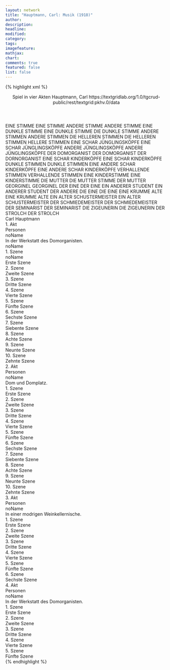 ```yaml
---
layout: network
title: "Hauptmann, Carl: Musik (1918)"
author:
description:
headline:
modified:
category:
tags:
imagefeature:
mathjax:
chart:
comments: true
featured: false
list: false
---
```

{% highlight xml %}
<?xml-model href="https://raw.githubusercontent.com/DLiNa/project/master/rules/lina.rnc"?><?xml-model href="https://raw.githubusercontent.com/DLiNa/project/master/rules/lina.sch"?>
<play xmlns="http://lina.digital">
  <header>
    <title>Musik</title>
    <subtitle>Spiel in vier Akten</subtitle>
    <genretitle/>
    <author>Hauptmann, Carl</author>
    <date when="1918" type="print"/>
    <source>https://textgridlab.org/1.0/tgcrud-public/rest/textgrid:pkhv.0/data</source>
  </header>
  <personae>
    <character>
      <name>EINE STIMME</name>
      <alias xml:id="eine_stimme">
        <name>EINE STIMME</name>
      </alias>
    </character>
    <character>
      <name>ANDERE STIMME</name>
      <alias xml:id="andere_stimme">
        <name>ANDERE STIMME</name>
      </alias>
    </character>
    <character>
      <name>EINE DUNKLE STIMME</name>
      <alias xml:id="eine_dunkle_stimme">
        <name>EINE DUNKLE STIMME</name>
      </alias>
      <alias xml:id="die_dunkle_stimme">
        <name>DIE DUNKLE STIMME</name>
      </alias>
    </character>
    <character>
      <name>ANDERE STIMMEN</name>
      <alias xml:id="andere_stimmen">
        <name>ANDERE STIMMEN</name>
      </alias>
    </character>
    <character>
      <name>DIE HELLEREN STIMMEN</name>
      <alias xml:id="die_helleren_stimmen">
        <name>DIE HELLEREN STIMMEN</name>
      </alias>
      <alias xml:id="hellere_stimmen">
        <name>HELLERE STIMMEN</name>
      </alias>
    </character>
    <character>
      <name>EINE SCHAR JÜNGLINGSKÖPFE</name>
      <alias xml:id="eine_schar_jünglingsköpfe">
        <name>EINE SCHAR JÜNGLINGSKÖPFE</name>
      </alias>
    </character>
    <character>
      <name>ANDERE JÜNGLINGSKÖPFE</name>
      <alias xml:id="andere_jünglingsköpfe">
        <name>ANDERE JÜNGLINGSKÖPFE</name>
      </alias>
    </character>
    <character>
      <name>DER DOMORGANIST</name>
      <alias xml:id="der_domorganist">
        <name>DER DOMORGANIST</name>
      </alias>
      <alias xml:id="der_dornorganist">
        <name>DER DORNORGANIST</name>
      </alias>
    </character>
    <character>
      <name>EINE SCHAR KINDERKÖPFE</name>
      <alias xml:id="eine_schar_kinderköpfe">
        <name>EINE SCHAR KINDERKÖPFE</name>
      </alias>
    </character>
    <character>
      <name>DUNKLE STIMMEN</name>
      <alias xml:id="dunkle_stimmen">
        <name>DUNKLE STIMMEN</name>
      </alias>
    </character>
    <character>
      <name>EINE ANDERE SCHAR KINDERKÖPFE</name>
      <alias xml:id="eine_andere_schar_kinderköpfe">
        <name>EINE ANDERE SCHAR KINDERKÖPFE</name>
      </alias>
    </character>
    <character>
      <name>VERHALLENDE STIMMEN</name>
      <alias xml:id="verhallende_stimmen">
        <name>VERHALLENDE STIMMEN</name>
      </alias>
    </character>
    <character>
      <name>EINE KINDERSTIMME</name>
      <alias xml:id="eine_kinderstimme">
        <name>EINE KINDERSTIMME</name>
      </alias>
    </character>
    <character>
      <name>DIE MUTTER</name>
      <alias xml:id="die_mutter">
        <name>DIE MUTTER</name>
      </alias>
      <alias xml:id="stimme_der_mutter" type="voiceOf">
        <name>STIMME DER MUTTER</name>
      </alias>
    </character>
    <character>
      <name>GEORGINEL</name>
      <alias xml:id="georginel">
        <name>GEORGINEL</name>
      </alias>
    </character>
    <character>
      <name>DER EINE</name>
      <alias xml:id="der_eine">
        <name>DER EINE</name>
      </alias>
    </character>
    <character>
      <name>EIN ANDERER STUDENT</name>
      <alias xml:id="ein_anderer_student">
        <name>EIN ANDERER STUDENT</name>
      </alias>
      <alias xml:id="der_andere">
        <name>DER ANDERE</name>
      </alias>
    </character>
    <character>
      <name>DIE EINE</name>
      <alias xml:id="die_eine">
        <name>DIE EINE</name>
      </alias>
    </character>
    <character>
      <name>EINE KRUMME ALTE</name>
      <alias xml:id="eine_krumme_alte">
        <name>EINE KRUMME ALTE</name>
      </alias>
    </character>
    <character>
      <name>EIN ALTER SCHUSTERMEISTER</name>
      <alias xml:id="ein_alter_schustermeister">
        <name>EIN ALTER SCHUSTERMEISTER</name>
      </alias>
    </character>
    <character>
      <name>DER SCHMIEDEMEISTER</name>
      <alias xml:id="der_schmiedemeister">
        <name>DER SCHMIEDEMEISTER</name>
      </alias>
    </character>
    <character>
      <name>DER SEMINARIST</name>
      <alias xml:id="der_seminarist">
        <name>DER SEMINARIST</name>
      </alias>
    </character>
    <character>
      <name>DIE ZIGEUNERIN</name>
      <alias xml:id="die_zigeunerin">
        <name>DIE ZIGEUNERIN</name>
      </alias>
    </character>
    <character>
      <name>DER STROLCH</name>
      <alias xml:id="der_strolch">
        <name>DER STROLCH</name>
      </alias>
    </character>
  </personae>
  <text>
    <div>
      <head>Carl Hauptmann</head>
    </div>
    <div>
      <head>1. Akt</head>
      <div>
        <head>Personen</head>
        <div>
          <head>noName</head>
          <div>
            <head>In der Werkstatt des Domorganisten.</head>
          </div>
          <div>
            <head>noName</head>
            <sp who="#eine_stimme">
              <amount n="1" unit="speech_acts"/>
              <amount n="1" unit="words"/>
              <amount n="1" unit="lines"/>
              <amount n="9" unit="chars"/>
            </sp>
            <sp who="#andere_stimme">
              <amount n="2" unit="speech_acts"/>
              <amount n="3" unit="words"/>
              <amount n="2" unit="lines"/>
              <amount n="38" unit="chars"/>
            </sp>
            <sp who="#eine_dunkle_stimme">
              <amount n="1" unit="speech_acts"/>
              <amount n="4" unit="words"/>
              <amount n="1" unit="lines"/>
              <amount n="33" unit="chars"/>
            </sp>
            <sp who="#andere_stimmen">
              <amount n="6" unit="speech_acts"/>
              <amount n="28" unit="words"/>
              <amount n="6" unit="lines"/>
              <amount n="181" unit="chars"/>
            </sp>
            <sp who="#die_dunkle_stimme">
              <amount n="1" unit="speech_acts"/>
              <amount n="6" unit="words"/>
              <amount n="1" unit="lines"/>
              <amount n="35" unit="chars"/>
            </sp>
            <sp who="#die_helleren_stimmen">
              <amount n="1" unit="speech_acts"/>
              <amount n="2" unit="words"/>
              <amount n="1" unit="lines"/>
              <amount n="27" unit="chars"/>
            </sp>
            <sp who="#eine_schar_jünglingsköpfe">
              <amount n="1" unit="speech_acts"/>
              <amount n="6" unit="words"/>
              <amount n="1" unit="lines"/>
              <amount n="25" unit="chars"/>
            </sp>
            <sp who="#andere_jünglingsköpfe">
              <amount n="2" unit="speech_acts"/>
              <amount n="15" unit="words"/>
              <amount n="2" unit="lines"/>
              <amount n="70" unit="chars"/>
            </sp>
            <sp who="#hellere_stimmen">
              <amount n="1" unit="speech_acts"/>
              <amount n="2" unit="words"/>
              <amount n="1" unit="lines"/>
              <amount n="27" unit="chars"/>
            </sp>
            <sp who="#der_domorganist">
              <amount n="2" unit="speech_acts"/>
              <amount n="9" unit="words"/>
              <amount n="2" unit="lines"/>
              <amount n="69" unit="chars"/>
            </sp>
            <sp who="#eine_schar_kinderköpfe">
              <amount n="1" unit="speech_acts"/>
              <amount n="7" unit="words"/>
              <amount n="1" unit="lines"/>
              <amount n="40" unit="chars"/>
            </sp>
            <sp who="#dunkle_stimmen">
              <amount n="1" unit="speech_acts"/>
              <amount n="4" unit="words"/>
              <amount n="1" unit="lines"/>
              <amount n="28" unit="chars"/>
            </sp>
            <sp who="#eine_andere_schar_kinderköpfe">
              <amount n="1" unit="speech_acts"/>
              <amount n="5" unit="words"/>
              <amount n="1" unit="lines"/>
              <amount n="41" unit="chars"/>
            </sp>
            <sp who="#verhallende_stimmen">
              <amount n="1" unit="speech_acts"/>
              <amount n="6" unit="words"/>
              <amount n="1" unit="lines"/>
              <amount n="37" unit="chars"/>
            </sp>
            <sp who="#eine_kinderstimme">
              <amount n="1" unit="speech_acts"/>
              <amount n="8" unit="words"/>
              <amount n="1" unit="lines"/>
              <amount n="46" unit="chars"/>
            </sp>
          </div>
        </div>
      </div>
      <div>
        <head>1. Szene</head>
        <div>
          <head>noName</head>
          <div>
            <head>Erste Szene</head>
          </div>
        </div>
      </div>
      <div>
        <head>2. Szene</head>
        <div>
          <head>Zweite Szene</head>
          <sp who="#der_domorganist">
            <amount n="1" unit="speech_acts"/>
            <amount n="5" unit="words"/>
            <amount n="1" unit="lines"/>
            <amount n="28" unit="chars"/>
          </sp>
        </div>
      </div>
      <div>
        <head>3. Szene</head>
        <div>
          <head>Dritte Szene</head>
          <sp who="#die_mutter">
            <amount n="2" unit="speech_acts"/>
            <amount n="24" unit="words"/>
            <amount n="1" unit="lines"/>
            <amount n="176" unit="chars"/>
          </sp>
          <sp who="#der_domorganist">
            <amount n="1" unit="speech_acts"/>
            <amount n="26" unit="words"/>
            <amount n="157" unit="chars"/>
          </sp>
        </div>
      </div>
      <div>
        <head>4. Szene</head>
        <div>
          <head>Vierte Szene</head>
          <sp who="#georginel">
            <amount n="13" unit="speech_acts"/>
            <amount n="362" unit="words"/>
            <amount n="6" unit="lines"/>
            <amount n="2245" unit="chars"/>
          </sp>
          <sp who="#die_mutter">
            <amount n="11" unit="speech_acts"/>
            <amount n="193" unit="words"/>
            <amount n="7" unit="lines"/>
            <amount n="1153" unit="chars"/>
          </sp>
          <sp who="#der_domorganist">
            <amount n="2" unit="speech_acts"/>
            <amount n="42" unit="words"/>
            <amount n="1" unit="lines"/>
            <amount n="279" unit="chars"/>
          </sp>
        </div>
      </div>
      <div>
        <head>5. Szene</head>
        <div>
          <head>Fünfte Szene</head>
          <sp who="#die_mutter">
            <amount n="2" unit="speech_acts"/>
            <amount n="24" unit="words"/>
            <amount n="1" unit="lines"/>
            <amount n="166" unit="chars"/>
          </sp>
          <sp who="#der_domorganist">
            <amount n="2" unit="speech_acts"/>
            <amount n="133" unit="words"/>
            <amount n="1" unit="lines"/>
            <amount n="840" unit="chars"/>
          </sp>
        </div>
      </div>
      <div>
        <head>6. Szene</head>
        <div>
          <head>Sechste Szene</head>
          <sp who="#georginel">
            <amount n="7" unit="speech_acts"/>
            <amount n="32" unit="words"/>
            <amount n="7" unit="lines"/>
            <amount n="247" unit="chars"/>
          </sp>
          <sp who="#der_domorganist">
            <amount n="9" unit="speech_acts"/>
            <amount n="348" unit="words"/>
            <amount n="3" unit="lines"/>
            <amount n="2264" unit="chars"/>
          </sp>
          <sp who="#die_mutter">
            <amount n="6" unit="speech_acts"/>
            <amount n="90" unit="words"/>
            <amount n="3" unit="lines"/>
            <amount n="526" unit="chars"/>
          </sp>
        </div>
      </div>
      <div>
        <head>7. Szene</head>
        <div>
          <head>Siebente Szene</head>
          <sp who="#der_domorganist">
            <amount n="4" unit="speech_acts"/>
            <amount n="374" unit="words"/>
            <amount n="2397" unit="chars"/>
          </sp>
          <sp who="#georginel">
            <amount n="3" unit="speech_acts"/>
            <amount n="49" unit="words"/>
            <amount n="2" unit="lines"/>
            <amount n="299" unit="chars"/>
          </sp>
        </div>
      </div>
      <div>
        <head>8. Szene</head>
        <div>
          <head>Achte Szene</head>
          <sp who="#die_mutter">
            <amount n="3" unit="speech_acts"/>
            <amount n="45" unit="words"/>
            <amount n="1" unit="lines"/>
            <amount n="281" unit="chars"/>
          </sp>
          <sp who="#georginel">
            <amount n="2" unit="speech_acts"/>
            <amount n="8" unit="words"/>
            <amount n="2" unit="lines"/>
            <amount n="60" unit="chars"/>
          </sp>
        </div>
      </div>
      <div>
        <head>9. Szene</head>
        <div>
          <head>Neunte Szene</head>
          <sp who="#der_domorganist">
            <amount n="1" unit="speech_acts"/>
            <amount n="17" unit="words"/>
            <amount n="112" unit="chars"/>
          </sp>
          <sp who="#die_mutter">
            <amount n="3" unit="speech_acts"/>
            <amount n="50" unit="words"/>
            <amount n="2" unit="lines"/>
            <amount n="297" unit="chars"/>
          </sp>
          <sp who="#georginel">
            <amount n="2" unit="speech_acts"/>
            <amount n="14" unit="words"/>
            <amount n="2" unit="lines"/>
            <amount n="91" unit="chars"/>
          </sp>
        </div>
      </div>
      <div>
        <head>10. Szene</head>
        <div>
          <head>Zehnte Szene</head>
          <sp who="#der_domorganist">
            <amount n="1" unit="speech_acts"/>
            <amount n="148" unit="words"/>
            <amount n="978" unit="chars"/>
          </sp>
        </div>
      </div>
    </div>
    <div>
      <head>2. Akt</head>
      <div>
        <head>Personen</head>
        <div>
          <head>noName</head>
          <div>
            <head>Dom und Domplatz.</head>
          </div>
        </div>
      </div>
      <div>
        <head>1. Szene</head>
        <div>
          <head>Erste Szene</head>
        </div>
      </div>
      <div>
        <head>2. Szene</head>
        <div>
          <head>Zweite Szene</head>
          <sp who="#georginel">
            <amount n="2" unit="speech_acts"/>
            <amount n="11" unit="words"/>
            <amount n="2" unit="lines"/>
            <amount n="80" unit="chars"/>
          </sp>
          <sp who="#die_mutter">
            <amount n="1" unit="speech_acts"/>
            <amount n="38" unit="words"/>
            <amount n="222" unit="chars"/>
          </sp>
        </div>
      </div>
      <div>
        <head>3. Szene</head>
        <div>
          <head>Dritte Szene</head>
          <sp who="#der_domorganist">
            <amount n="1" unit="speech_acts"/>
            <amount n="68" unit="words"/>
            <amount n="447" unit="chars"/>
          </sp>
        </div>
      </div>
      <div>
        <head>4. Szene</head>
        <div>
          <head>Vierte Szene</head>
        </div>
      </div>
      <div>
        <head>5. Szene</head>
        <div>
          <head>Fünfte Szene</head>
          <sp who="#der_eine">
            <amount n="3" unit="speech_acts"/>
            <amount n="18" unit="words"/>
            <amount n="3" unit="lines"/>
            <amount n="141" unit="chars"/>
          </sp>
          <sp who="#ein_anderer_student">
            <amount n="1" unit="speech_acts"/>
            <amount n="10" unit="words"/>
            <amount n="1" unit="lines"/>
            <amount n="63" unit="chars"/>
          </sp>
          <sp who="#die_eine">
            <amount n="1" unit="speech_acts"/>
            <amount n="15" unit="words"/>
            <amount n="1" unit="lines"/>
            <amount n="98" unit="chars"/>
          </sp>
          <sp who="#der_andere">
            <amount n="1" unit="speech_acts"/>
            <amount n="3" unit="words"/>
            <amount n="1" unit="lines"/>
            <amount n="47" unit="chars"/>
          </sp>
          <sp who="#eine_krumme_alte">
            <amount n="1" unit="speech_acts"/>
            <amount n="10" unit="words"/>
            <amount n="1" unit="lines"/>
            <amount n="51" unit="chars"/>
          </sp>
          <sp who="#ein_alter_schustermeister">
            <amount n="1" unit="speech_acts"/>
            <amount n="26" unit="words"/>
            <amount n="167" unit="chars"/>
          </sp>
          <sp who="#der_schmiedemeister">
            <amount n="1" unit="speech_acts"/>
            <amount n="28" unit="words"/>
            <amount n="204" unit="chars"/>
          </sp>
        </div>
      </div>
      <div>
        <head>6. Szene</head>
        <div>
          <head>Sechste Szene</head>
          <sp who="#die_mutter">
            <amount n="3" unit="speech_acts"/>
            <amount n="75" unit="words"/>
            <amount n="1" unit="lines"/>
            <amount n="446" unit="chars"/>
          </sp>
          <sp who="#georginel">
            <amount n="3" unit="speech_acts"/>
            <amount n="84" unit="words"/>
            <amount n="1" unit="lines"/>
            <amount n="495" unit="chars"/>
          </sp>
        </div>
      </div>
      <div>
        <head>7. Szene</head>
        <div>
          <head>Siebente Szene</head>
          <sp who="#die_mutter">
            <amount n="1" unit="speech_acts"/>
            <amount n="24" unit="words"/>
            <amount n="145" unit="chars"/>
          </sp>
        </div>
      </div>
      <div>
        <head>8. Szene</head>
        <div>
          <head>Achte Szene</head>
          <sp who="#georginel">
            <amount n="3" unit="speech_acts"/>
            <amount n="28" unit="words"/>
            <amount n="3" unit="lines"/>
            <amount n="183" unit="chars"/>
          </sp>
          <sp who="#der_seminarist">
            <amount n="2" unit="speech_acts"/>
            <amount n="14" unit="words"/>
            <amount n="2" unit="lines"/>
            <amount n="91" unit="chars"/>
          </sp>
          <sp who="#die_mutter">
            <amount n="1" unit="speech_acts"/>
            <amount n="21" unit="words"/>
            <amount n="121" unit="chars"/>
          </sp>
          <sp who="#die_zigeunerin">
            <amount n="2" unit="speech_acts"/>
            <amount n="26" unit="words"/>
            <amount n="1" unit="lines"/>
            <amount n="188" unit="chars"/>
          </sp>
        </div>
      </div>
      <div>
        <head>9. Szene</head>
        <div>
          <head>Neunte Szene</head>
          <sp who="#der_domorganist">
            <amount n="1" unit="speech_acts"/>
            <amount n="69" unit="words"/>
            <amount n="452" unit="chars"/>
          </sp>
        </div>
      </div>
      <div>
        <head>10. Szene</head>
        <div>
          <head>Zehnte Szene</head>
          <sp who="#der_domorganist">
            <amount n="22" unit="speech_acts"/>
            <amount n="235" unit="words"/>
            <amount n="18" unit="lines"/>
            <amount n="1521" unit="chars"/>
          </sp>
          <sp who="#der_strolch">
            <amount n="23" unit="speech_acts"/>
            <amount n="961" unit="words"/>
            <amount n="10" unit="lines"/>
            <amount n="6322" unit="chars"/>
          </sp>
          <sp who="#der_dornorganist">
            <amount n="1" unit="speech_acts"/>
            <amount n="3" unit="words"/>
            <amount n="1" unit="lines"/>
            <amount n="19" unit="chars"/>
          </sp>
        </div>
      </div>
    </div>
    <div>
      <head>3. Akt</head>
      <div>
        <head>Personen</head>
        <div>
          <head>noName</head>
          <div>
            <head>In einer modrigen Weinkellernische.</head>
          </div>
        </div>
      </div>
      <div>
        <head>1. Szene</head>
        <div>
          <head>Erste Szene</head>
          <sp who="#der_strolch">
            <amount n="8" unit="speech_acts"/>
            <amount n="346" unit="words"/>
            <amount n="15" unit="lines"/>
            <amount n="2105" unit="chars"/>
          </sp>
          <sp who="#die_zigeunerin">
            <amount n="8" unit="speech_acts"/>
            <amount n="150" unit="words"/>
            <amount n="3" unit="lines"/>
            <amount n="973" unit="chars"/>
          </sp>
        </div>
      </div>
      <div>
        <head>2. Szene</head>
        <div>
          <head>Zweite Szene</head>
          <sp who="#der_domorganist">
            <amount n="10" unit="speech_acts"/>
            <amount n="294" unit="words"/>
            <amount n="5" unit="lines"/>
            <amount n="2069" unit="chars"/>
          </sp>
          <sp who="#der_strolch">
            <amount n="4" unit="speech_acts"/>
            <amount n="31" unit="words"/>
            <amount n="4" unit="lines"/>
            <amount n="204" unit="chars"/>
          </sp>
          <sp who="#die_zigeunerin">
            <amount n="7" unit="speech_acts"/>
            <amount n="145" unit="words"/>
            <amount n="14" unit="lines"/>
            <amount n="951" unit="chars"/>
          </sp>
          <sp who="#der_strolch #der_domorganist">
            <amount n="1" unit="speech_acts"/>
            <amount n="12" unit="words"/>
            <amount n="1" unit="lines"/>
            <amount n="71" unit="chars"/>
          </sp>
        </div>
      </div>
      <div>
        <head>3. Szene</head>
        <div>
          <head>Dritte Szene</head>
          <sp who="#der_domorganist">
            <amount n="1" unit="speech_acts"/>
            <amount n="41" unit="words"/>
            <amount n="234" unit="chars"/>
          </sp>
          <sp who="#der_strolch">
            <amount n="5" unit="speech_acts"/>
            <amount n="175" unit="words"/>
            <amount n="2" unit="lines"/>
            <amount n="1090" unit="chars"/>
          </sp>
          <sp who="#die_zigeunerin">
            <amount n="3" unit="speech_acts"/>
            <amount n="114" unit="words"/>
            <amount n="1" unit="lines"/>
            <amount n="735" unit="chars"/>
          </sp>
          <sp who="#der_seminarist">
            <amount n="1" unit="speech_acts"/>
            <amount n="173" unit="words"/>
            <amount n="1067" unit="chars"/>
          </sp>
        </div>
      </div>
      <div>
        <head>4. Szene</head>
        <div>
          <head>Vierte Szene</head>
          <sp who="#der_domorganist">
            <amount n="5" unit="speech_acts"/>
            <amount n="209" unit="words"/>
            <amount n="2" unit="lines"/>
            <amount n="1335" unit="chars"/>
          </sp>
          <sp who="#der_seminarist">
            <amount n="5" unit="speech_acts"/>
            <amount n="117" unit="words"/>
            <amount n="2" unit="lines"/>
            <amount n="712" unit="chars"/>
          </sp>
          <sp who="#die_zigeunerin">
            <amount n="1" unit="speech_acts"/>
            <amount n="7" unit="words"/>
            <amount n="1" unit="lines"/>
            <amount n="49" unit="chars"/>
          </sp>
        </div>
      </div>
      <div>
        <head>5. Szene</head>
        <div>
          <head>Fünfte Szene</head>
          <sp who="#der_domorganist">
            <amount n="3" unit="speech_acts"/>
            <amount n="87" unit="words"/>
            <amount n="513" unit="chars"/>
          </sp>
          <sp who="#die_zigeunerin">
            <amount n="3" unit="speech_acts"/>
            <amount n="197" unit="words"/>
            <amount n="1213" unit="chars"/>
          </sp>
        </div>
      </div>
      <div>
        <head>6. Szene</head>
        <div>
          <head>Sechste Szene</head>
          <sp who="#der_domorganist">
            <amount n="1" unit="speech_acts"/>
            <amount n="92" unit="words"/>
            <amount n="565" unit="chars"/>
          </sp>
        </div>
      </div>
    </div>
    <div>
      <head>4. Akt</head>
      <div>
        <head>Personen</head>
        <div>
          <head>noName</head>
          <div>
            <head>In der Werkstatt des Domorganisten.</head>
          </div>
        </div>
      </div>
      <div>
        <head>1. Szene</head>
        <div>
          <head>Erste Szene</head>
          <sp who="#georginel">
            <amount n="1" unit="speech_acts"/>
            <amount n="301" unit="words"/>
            <amount n="1760" unit="chars"/>
          </sp>
        </div>
      </div>
      <div>
        <head>2. Szene</head>
        <div>
          <head>Zweite Szene</head>
          <sp who="#stimme_der_mutter">
            <amount n="1" unit="speech_acts"/>
            <amount n="36" unit="words"/>
            <amount n="236" unit="chars"/>
          </sp>
          <sp who="#georginel">
            <amount n="10" unit="speech_acts"/>
            <amount n="222" unit="words"/>
            <amount n="6" unit="lines"/>
            <amount n="1346" unit="chars"/>
          </sp>
          <sp who="#die_mutter">
            <amount n="10" unit="speech_acts"/>
            <amount n="507" unit="words"/>
            <amount n="4" unit="lines"/>
            <amount n="3108" unit="chars"/>
          </sp>
        </div>
      </div>
      <div>
        <head>3. Szene</head>
        <div>
          <head>Dritte Szene</head>
          <sp who="#georginel">
            <amount n="1" unit="speech_acts"/>
            <amount n="100" unit="words"/>
            <amount n="659" unit="chars"/>
          </sp>
        </div>
      </div>
      <div>
        <head>4. Szene</head>
        <div>
          <head>Vierte Szene</head>
          <sp who="#georginel">
            <amount n="2" unit="speech_acts"/>
            <amount n="190" unit="words"/>
            <amount n="1179" unit="chars"/>
          </sp>
          <sp who="#die_zigeunerin">
            <amount n="1" unit="speech_acts"/>
            <amount n="24" unit="words"/>
            <amount n="149" unit="chars"/>
          </sp>
        </div>
      </div>
      <div>
        <head>5. Szene</head>
        <div>
          <head>Fünfte Szene</head>
          <sp who="#der_domorganist">
            <amount n="6" unit="speech_acts"/>
            <amount n="961" unit="words"/>
            <amount n="2" unit="lines"/>
            <amount n="6653" unit="chars"/>
          </sp>
          <sp who="#georginel">
            <amount n="2" unit="speech_acts"/>
            <amount n="30" unit="words"/>
            <amount n="2" unit="lines"/>
            <amount n="168" unit="chars"/>
          </sp>
          <sp who="#eine_stimme">
            <amount n="1" unit="speech_acts"/>
            <amount n="1" unit="words"/>
            <amount n="1" unit="lines"/>
            <amount n="9" unit="chars"/>
          </sp>
          <sp who="#andere_stimme">
            <amount n="2" unit="speech_acts"/>
            <amount n="3" unit="words"/>
            <amount n="2" unit="lines"/>
            <amount n="38" unit="chars"/>
          </sp>
          <sp who="#eine_dunkle_stimme">
            <amount n="1" unit="speech_acts"/>
            <amount n="4" unit="words"/>
            <amount n="1" unit="lines"/>
            <amount n="33" unit="chars"/>
          </sp>
          <sp who="#andere_stimmen">
            <amount n="6" unit="speech_acts"/>
            <amount n="28" unit="words"/>
            <amount n="6" unit="lines"/>
            <amount n="181" unit="chars"/>
          </sp>
          <sp who="#die_dunkle_stimme">
            <amount n="1" unit="speech_acts"/>
            <amount n="6" unit="words"/>
            <amount n="1" unit="lines"/>
            <amount n="35" unit="chars"/>
          </sp>
          <sp who="#die_helleren_stimmen">
            <amount n="1" unit="speech_acts"/>
            <amount n="2" unit="words"/>
            <amount n="1" unit="lines"/>
            <amount n="27" unit="chars"/>
          </sp>
          <sp who="#eine_schar_jünglingsköpfe">
            <amount n="1" unit="speech_acts"/>
            <amount n="6" unit="words"/>
            <amount n="1" unit="lines"/>
            <amount n="25" unit="chars"/>
          </sp>
          <sp who="#andere_jünglingsköpfe">
            <amount n="2" unit="speech_acts"/>
            <amount n="15" unit="words"/>
            <amount n="2" unit="lines"/>
            <amount n="70" unit="chars"/>
          </sp>
          <sp who="#hellere_stimmen">
            <amount n="1" unit="speech_acts"/>
            <amount n="2" unit="words"/>
            <amount n="1" unit="lines"/>
            <amount n="27" unit="chars"/>
          </sp>
          <sp who="#eine_schar_kinderköpfe">
            <amount n="1" unit="speech_acts"/>
            <amount n="7" unit="words"/>
            <amount n="1" unit="lines"/>
            <amount n="40" unit="chars"/>
          </sp>
          <sp who="#dunkle_stimmen">
            <amount n="1" unit="speech_acts"/>
            <amount n="4" unit="words"/>
            <amount n="1" unit="lines"/>
            <amount n="28" unit="chars"/>
          </sp>
          <sp who="#eine_andere_schar_kinderköpfe">
            <amount n="1" unit="speech_acts"/>
            <amount n="5" unit="words"/>
            <amount n="1" unit="lines"/>
            <amount n="41" unit="chars"/>
          </sp>
          <sp who="#verhallende_stimmen">
            <amount n="1" unit="speech_acts"/>
            <amount n="6" unit="words"/>
            <amount n="1" unit="lines"/>
            <amount n="37" unit="chars"/>
          </sp>
          <sp who="#eine_kinderstimme">
            <amount n="1" unit="speech_acts"/>
            <amount n="8" unit="words"/>
            <amount n="1" unit="lines"/>
            <amount n="46" unit="chars"/>
          </sp>
        </div>
      </div>
    </div>
  </text>
</play>
{% endhighlight %}